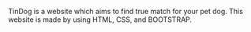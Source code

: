 TinDog is a website which aims to find true match for your pet dog.
This website is made by using HTML, CSS, and BOOTSTRAP.
